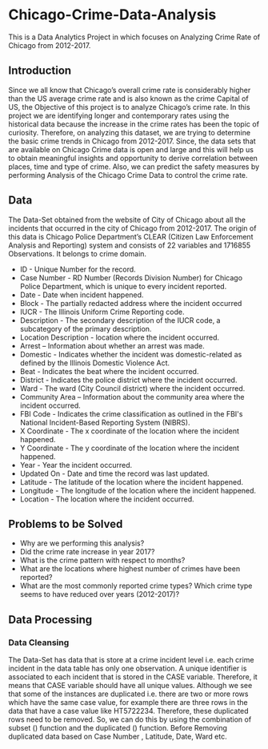 # Chicago-Crime-Data-Analysis
This is a Data Analytics Project in which focuses on Analyzing Crime Rate of Chicago from 2012-2017.

## Introduction 
Since we all know that Chicago’s overall crime rate is considerably higher than the US average crime rate and is also
known as the crime Capital of US, the Objective of this project is to analyze Chicago’s crime rate. In this project we are
identifying longer and contemporary rates using the historical data because the increase in the crime rates has been the
topic of curiosity. Therefore, on analyzing this dataset, we are trying to determine the basic crime trends in Chicago from
2012-2017. Since, the data sets that are available on Chicago Crime data is open and large and this will help us to obtain
meaningful insights and opportunity to derive correlation between places, time and type of crime. Also, we can predict
the safety measures by performing Analysis of the Chicago Crime Data to control the crime rate.

## Data 
The Data-Set obtained from the website of City of Chicago about all the incidents that occurred in the city of Chicago
from 2012-2017. The origin of this data is Chicago Police Department’s CLEAR (Citizen Law Enforcement Analysis and
Reporting) system and consists of 22 variables and 1716855 Observations. It belongs to crime domain.
* ID - Unique Number for the record.
* Case Number - RD Number (Records Division Number) for Chicago Police Department, which is unique to every incident reported.
* Date - Date when incident happened.
* Block - The partially redacted address where the incident occurred
* IUCR - The Illinois Uniform Crime Reporting code.
* Description - The secondary description of the IUCR code, a subcategory of the primary description.
* Location Description - location where the incident occurred.
* Arrest – Information about whether an arrest was made.
* Domestic - Indicates whether the incident was domestic-related as defined by the Illinois Domestic Violence Act.
* Beat - Indicates the beat where the incident occurred.
* District - Indicates the police district where the incident occurred.
* Ward - The ward (City Council district) where the incident occurred.
* Community Area – Information about the community area where the incident occurred.
* FBI Code - Indicates the crime classification as outlined in the FBI's National Incident-Based Reporting System (NIBRS).
* X Coordinate - The x coordinate of the location where the incident happened.
* Y Coordinate - The y coordinate of the location where the incident happened.
* Year - Year the incident occurred.
* Updated On - Date and time the record was last updated.
* Latitude - The latitude of the location where the incident happened.
* Longitude - The longitude of the location where the incident happened.
* Location - The location where the incident occurred.

## Problems to be Solved
* Why are we performing this analysis?
* Did the crime rate increase in year 2017?
* What is the crime pattern with respect to months?
* What are the locations where highest number of crimes have been reported?
* What are the most commonly reported crime types? Which crime type seems to have reduced over years (2012-2017)?

## Data Processing 

### Data Cleansing
The Data-Set has data that is store at a crime incident level i.e. each crime incident in the data table has only one
observation. A unique identifier is associated to each incident that is stored in the CASE variable. Therefore, it means
that CASE variable should have all unique values. Although we see that some of the instances are duplicated i.e. there
are two or more rows which have the same case value, for example there are three rows in the data that have a case
value like HT5722234. Therefore, these duplicated rows need to be removed. So, we can do this by using the
combination of subset () function and the duplicated () function.
Before Removing duplicated data based on Case Number , Latitude, Date, Ward etc.

